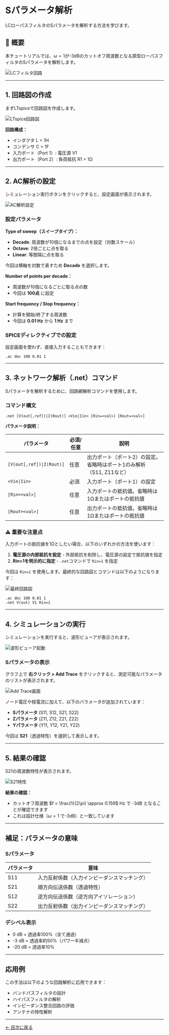# Sパラメータ解析

LCローパスフィルタのSパラメータを解析する方法を学びます。

## 📝 概要

本チュートリアルでは、$\omega=1$が-3dBのカットオフ周波数となる原型ローパスフィルタのSパラメータを解析します。

![LCフィルタ回路](images/01_lc_filter_circuit.png)

---

## 1. 回路図の作成

まずLTspiceで回路図を作成します。

![LTspice回路図](images/02_ltspice_circuit.png)

**回路構成：**
- インダクタ L = 1H
- コンデンサ C = 1F
- 入力ポート（Port 1）: 電圧源 V1
- 出力ポート（Port 2）: 負荷抵抗 R1 = 1Ω

---

## 2. AC解析の設定

シミュレーション実行ボタンをクリックすると、設定画面が表示されます。

![AC解析設定](images/03_ac_analysis_setup.png)

### 設定パラメータ

**Type of sweep（スイープタイプ）：**
- **Decade**: 周波数が10倍になるまでの点を設定（対数スケール）
- **Octave**: 2倍ごとに点を取る
- **Linear**: 等間隔に点を取る

今回は横軸を対数で表すため **Decade** を選択します。

**Number of points per decade：**
- 周波数が10倍になるごとに取る点の数
- 今回は **100点** に設定

**Start frequency / Stop frequency：**
- 計算を開始/終了する周波数
- 今回は **0.01 Hz** から **1 Hz** まで

### SPICEディレクティブでの設定

設定画面を使わず、直接入力することもできます：

```spice
.ac dec 100 0.01 1
```

---

## 3. ネットワーク解析（.net）コマンド

Sパラメータを解析するために、回路網解析コマンドを使用します。

### コマンド構文

```spice
.net [V(out[,ref])|I(Rout)] <Vin|Iin> [Rin=<val>] [Rout=<val>]
```

**パラメータ説明：**

| パラメータ | 必須/任意 | 説明 |
|-----------|----------|------|
| `[V(out[,ref])\|I(Rout)]` | 任意 | 出力ポート（ポート2）の設定。省略時はポート1のみ解析（S11, Z11など） |
| `<Vin\|Iin>` | 必須 | 入力ポート（ポート1）の設定 |
| `[Rin=<val>]` | 任意 | 入力ポートの抵抗値。省略時は1Ωまたはポートの抵抗値 |
| `[Rout=<val>]` | 任意 | 出力ポートの抵抗値。省略時は1Ωまたはポートの抵抗値 |

### ⚠️ 重要な注意点

入力ポートの抵抗値を1Ωとしたい場合、以下のいずれかの方法を使います：

1. **電圧源の内部抵抗を設定** - 外部抵抗を削除し、電圧源の設定で抵抗値を指定
2. **Rin=1を明示的に指定** - `.net`コマンドで `Rin=1` を指定

今回は `Rin=1` を使用します。最終的な回路図とコマンドは以下のようになります：

![最終回路図](images/04_final_circuit.png)

```spice
.ac dec 100 0.01 1
.net V(out) V1 Rin=1
```

---

## 4. シミュレーションの実行

シミュレーションを実行すると、波形ビューアが表示されます。

![波形ビューア起動](images/05_waveform_viewer.png)

### Sパラメータの表示

グラフ上で **右クリック > Add Trace** をクリックすると、測定可能なパラメータのリストが表示されます。

![Add Trace画面](images/06_add_trace.png)

ノード電圧や枝電流に加えて、以下のパラメータが追加されています：
- **Sパラメータ** (S11, S12, S21, S22)
- **Zパラメータ** (Z11, Z12, Z21, Z22)
- **Yパラメータ** (Y11, Y12, Y21, Y22)

今回は **S21**（透過特性）を選択して表示します。

---

## 5. 結果の確認

S21の周波数特性が表示されます。

![S21特性](images/07_s21_result.png)

**結果の確認：**
- カットオフ周波数 $f = \frac{1}{2\pi} \approx 0.159$ Hz で -3dB となることが確認できます
- これは設計仕様（$\omega=1$ で-3dB）と一致しています

---

## 補足：パラメータの意味

### Sパラメータ

| パラメータ | 意味 |
|-----------|------|
| S11 | 入力反射係数（入力インピーダンスマッチング） |
| S21 | 順方向伝送係数（透過特性） |
| S12 | 逆方向伝送係数（逆方向アイソレーション） |
| S22 | 出力反射係数（出力インピーダンスマッチング） |

### デシベル表示

- 0 dB = 透過率100%（全て通過）
- -3 dB = 透過率約50%（パワー半減点）
- -20 dB = 透過率10%

---

## 応用例

この手法は以下のような回路解析に応用できます：
- バンドパスフィルタの設計
- ハイパスフィルタの解析
- インピーダンス整合回路の評価
- アンテナの特性解析

---

[← 目次に戻る](../README.md)
